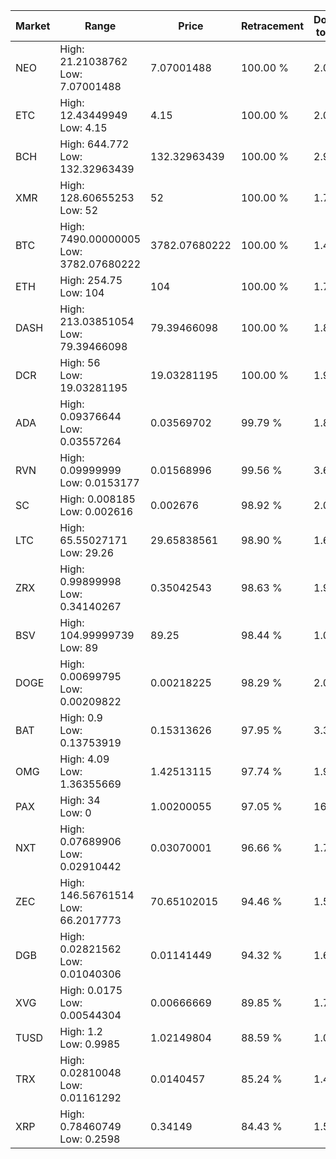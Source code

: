 | Market | Range | Price| Retracement | Doubles to 50% |
| --- | --- | --- | --- | --- |
| NEO | High: 21.21038762<br />Low: 7.07001488 | 7.07001488 | 100.00 % | 2.00 |
| ETC | High: 12.43449949<br />Low: 4.15 | 4.15 | 100.00 % | 2.00 |
| BCH | High: 644.772<br />Low: 132.32963439 | 132.32963439 | 100.00 % | 2.94 |
| XMR | High: 128.60655253<br />Low: 52 | 52 | 100.00 % | 1.74 |
| BTC | High: 7490.00000005<br />Low: 3782.07680222 | 3782.07680222 | 100.00 % | 1.49 |
| ETH | High: 254.75<br />Low: 104 | 104 | 100.00 % | 1.72 |
| DASH | High: 213.03851054<br />Low: 79.39466098 | 79.39466098 | 100.00 % | 1.84 |
| DCR | High: 56<br />Low: 19.03281195 | 19.03281195 | 100.00 % | 1.97 |
| ADA | High: 0.09376644<br />Low: 0.03557264 | 0.03569702 | 99.79 % | 1.81 |
| RVN | High: 0.09999999<br />Low: 0.0153177 | 0.01568996 | 99.56 % | 3.67 |
| SC | High: 0.008185<br />Low: 0.002616 | 0.002676 | 98.92 % | 2.02 |
| LTC | High: 65.55027171<br />Low: 29.26 | 29.65838561 | 98.90 % | 1.60 |
| ZRX | High: 0.99899998<br />Low: 0.34140267 | 0.35042543 | 98.63 % | 1.91 |
| BSV | High: 104.99999739<br />Low: 89 | 89.25 | 98.44 % | 1.09 |
| DOGE | High: 0.00699795<br />Low: 0.00209822 | 0.00218225 | 98.29 % | 2.08 |
| BAT | High: 0.9<br />Low: 0.13753919 | 0.15313626 | 97.95 % | 3.39 |
| OMG | High: 4.09<br />Low: 1.36355669 | 1.42513115 | 97.74 % | 1.91 |
| PAX | High: 34<br />Low: 0 | 1.00200055 | 97.05 % | 16.97 |
| NXT | High: 0.07689906<br />Low: 0.02910442 | 0.03070001 | 96.66 % | 1.73 |
| ZEC | High: 146.56761514<br />Low: 66.2017773 | 70.65102015 | 94.46 % | 1.51 |
| DGB | High: 0.02821562<br />Low: 0.01040306 | 0.01141449 | 94.32 % | 1.69 |
| XVG | High: 0.0175<br />Low: 0.00544304 | 0.00666669 | 89.85 % | 1.72 |
| TUSD | High: 1.2<br />Low: 0.9985 | 1.02149804 | 88.59 % | 1.08 |
| TRX | High: 0.02810048<br />Low: 0.01161292 | 0.0140457 | 85.24 % | 1.41 |
| XRP | High: 0.78460749<br />Low: 0.2598 | 0.34149 | 84.43 % | 1.53 |
